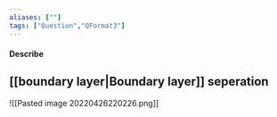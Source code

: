 ```yaml
---
aliases: [""]
tags: ["Question","QFormat3"]
---
```


#### Describe
## [[boundary layer|Boundary layer]] seperation

![[Pasted image 20220426220226.png]]

